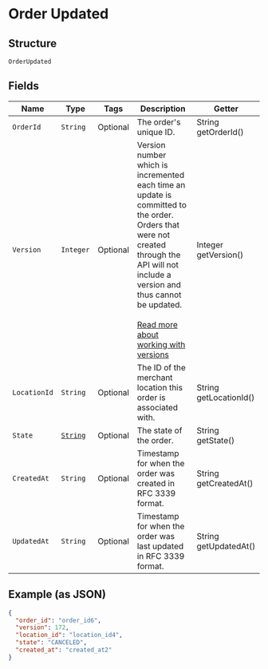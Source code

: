 
# Order Updated

## Structure

`OrderUpdated`

## Fields

| Name | Type | Tags | Description | Getter |
|  --- | --- | --- | --- | --- |
| `OrderId` | `String` | Optional | The order's unique ID. | String getOrderId() |
| `Version` | `Integer` | Optional | Version number which is incremented each time an update is committed to the order.<br>Orders that were not created through the API will not include a version and<br>thus cannot be updated.<br><br>[Read more about working with versions](https://developer.squareup.com/docs/orders-api/manage-orders#update-orders) | Integer getVersion() |
| `LocationId` | `String` | Optional | The ID of the merchant location this order is associated with. | String getLocationId() |
| `State` | [`String`](/doc/models/order-state.md) | Optional | The state of the order. | String getState() |
| `CreatedAt` | `String` | Optional | Timestamp for when the order was created in RFC 3339 format. | String getCreatedAt() |
| `UpdatedAt` | `String` | Optional | Timestamp for when the order was last updated in RFC 3339 format. | String getUpdatedAt() |

## Example (as JSON)

```json
{
  "order_id": "order_id6",
  "version": 172,
  "location_id": "location_id4",
  "state": "CANCELED",
  "created_at": "created_at2"
}
```

